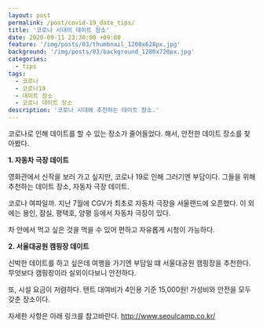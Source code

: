 ```yaml
---
layout: post
permalink: /post/covid-19_date_tips/
title: '코로나 시대의 데이트 장소'
date: 2020-09-11 23:30:00 +09:00
feature: '/img/posts/03/thumbnail_1200x628px.jpg'
background: '/img/posts/03/background_1280x720px.jpg'
categories:
  - tips
tags:
  - 코로나
  - 코로나19
  - 데이트 장소
  - 코로나 데이트 장소
description: '코로나 시대에 추천하는 데이트 장소.'
---
```


코로나로 인해 데이트를 할 수 있는 장소가 줄어들었다.
해서, 안전한 데이트 장소를 찾아봤다.

**1. 자동차 극장 데이트**

영화관에서 신작을 보러 가고 싶지만, 코로나 19로 인해 그러기엔 부담이다.
그들을 위해 추천하는 데이트 장소, 자동차 극장 데이트.

코로나 여파일까. 지난 7월에 CGV가 최초로 자동차 극장을 서울랜드에 오픈했다.
이 외에는 용인, 잠실, 평택호, 양평 등에서 자동차 극장이 있다.

차 안에서 먹고 싶은 것을 먹을 수 있어 편하고 자유롭게 시청이 가능하다.



**2. 서울대공원 캠핑장 데이트**

신박한 데이트를 하고 싶은데 여행을 가기엔 부담일 떄 서울대공원 캠핑장을 추천한다.
무엇보다 캠핑장이라 실외이다보니 안전하다.

또, 시설 요금이 저렴하다.
텐트 대여비가 4인용 기준 15,000원!
가성비와 안전을 모두 갖춘 장소이다.

자세한 사항은 아래 링크를 참고바란다.
http://www.seoulcamp.co.kr/
